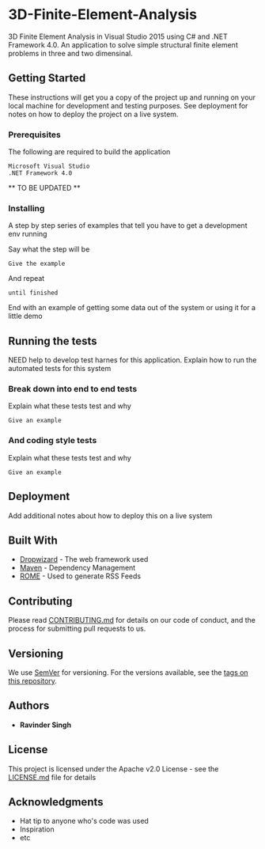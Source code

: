 # 3D-Finite-Element-Analysis
3D Finite Element Analysis in Visual Studio 2015 using C# and .NET Framework 4.0. An application to solve simple structural finite element problems in three and two dimensinal.

## Getting Started

These instructions will get you a copy of the project up and running on your local machine for development and testing purposes. See deployment for notes on how to deploy the project on a live system.

### Prerequisites

The following are required to build the application

```
Microsoft Visual Studio
.NET Framework 4.0
```

** TO BE UPDATED **


### Installing

A step by step series of examples that tell you have to get a development env running

Say what the step will be

```
Give the example
```

And repeat

```
until finished
```

End with an example of getting some data out of the system or using it for a little demo

## Running the tests

NEED help to develop test harnes for this application.
Explain how to run the automated tests for this system

### Break down into end to end tests

Explain what these tests test and why

```
Give an example
```

### And coding style tests

Explain what these tests test and why

```
Give an example
```

## Deployment

Add additional notes about how to deploy this on a live system

## Built With

* [Dropwizard](http://www.dropwizard.io/1.0.2/docs/) - The web framework used
* [Maven](https://maven.apache.org/) - Dependency Management
* [ROME](https://rometools.github.io/rome/) - Used to generate RSS Feeds

## Contributing

Please read [CONTRIBUTING.md](https://gist.github.com/PurpleBooth/b24679402957c63ec426) for details on our code of conduct, and the process for submitting pull requests to us.

## Versioning

We use [SemVer](http://semver.org/) for versioning. For the versions available, see the [tags on this repository](https://github.com/your/project/tags). 

## Authors

* **Ravinder Singh**

## License

This project is licensed under the Apache v2.0 License - see the [LICENSE.md](License.md) file for details

## Acknowledgments

* Hat tip to anyone who's code was used
* Inspiration
* etc
